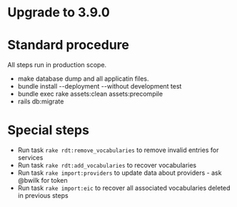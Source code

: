 # Upgrade to 3.9.0

# Standard procedure

All steps run in production scope.

- make database dump and all applicatin files.
- bundle install --deployment --without development test
- bundle exec rake assets:clean assets:precompile
- rails db:migrate

# Special steps

- Run task `rake rdt:remove_vocabularies` to remove invalid entries for services
- Run task `rake rdt:add_vocabularies` to recover vocabularies
- Run task `rake import:providers` to update data about providers - ask @bwilk for token
- Run task `rake import:eic` to recover all associated vocabularies deleted in previous steps

